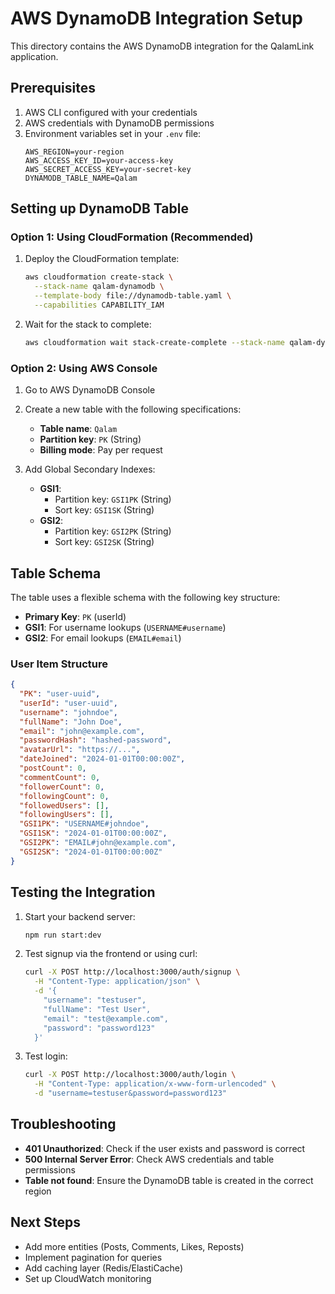 # AWS DynamoDB Integration Setup

This directory contains the AWS DynamoDB integration for the QalamLink application.

## Prerequisites

1. AWS CLI configured with your credentials
2. AWS credentials with DynamoDB permissions
3. Environment variables set in your `.env` file:
   ```
   AWS_REGION=your-region
   AWS_ACCESS_KEY_ID=your-access-key
   AWS_SECRET_ACCESS_KEY=your-secret-key
   DYNAMODB_TABLE_NAME=Qalam
   ```

## Setting up DynamoDB Table

### Option 1: Using CloudFormation (Recommended)

1. Deploy the CloudFormation template:
   ```bash
   aws cloudformation create-stack \
     --stack-name qalam-dynamodb \
     --template-body file://dynamodb-table.yaml \
     --capabilities CAPABILITY_IAM
   ```

2. Wait for the stack to complete:
   ```bash
   aws cloudformation wait stack-create-complete --stack-name qalam-dynamodb
   ```

### Option 2: Using AWS Console

1. Go to AWS DynamoDB Console
2. Create a new table with the following specifications:
   - **Table name**: `Qalam`
   - **Partition key**: `PK` (String)
   - **Billing mode**: Pay per request

3. Add Global Secondary Indexes:
   - **GSI1**:
     - Partition key: `GSI1PK` (String)
     - Sort key: `GSI1SK` (String)
   - **GSI2**:
     - Partition key: `GSI2PK` (String)
     - Sort key: `GSI2SK` (String)

## Table Schema

The table uses a flexible schema with the following key structure:

- **Primary Key**: `PK` (userId)
- **GSI1**: For username lookups (`USERNAME#username`)
- **GSI2**: For email lookups (`EMAIL#email`)

### User Item Structure

```json
{
  "PK": "user-uuid",
  "userId": "user-uuid",
  "username": "johndoe",
  "fullName": "John Doe",
  "email": "john@example.com",
  "passwordHash": "hashed-password",
  "avatarUrl": "https://...",
  "dateJoined": "2024-01-01T00:00:00Z",
  "postCount": 0,
  "commentCount": 0,
  "followerCount": 0,
  "followingCount": 0,
  "followedUsers": [],
  "followingUsers": [],
  "GSI1PK": "USERNAME#johndoe",
  "GSI1SK": "2024-01-01T00:00:00Z",
  "GSI2PK": "EMAIL#john@example.com",
  "GSI2SK": "2024-01-01T00:00:00Z"
}
```

## Testing the Integration

1. Start your backend server:
   ```bash
   npm run start:dev
   ```

2. Test signup via the frontend or using curl:
   ```bash
   curl -X POST http://localhost:3000/auth/signup \
     -H "Content-Type: application/json" \
     -d '{
       "username": "testuser",
       "fullName": "Test User",
       "email": "test@example.com",
       "password": "password123"
     }'
   ```

3. Test login:
   ```bash
   curl -X POST http://localhost:3000/auth/login \
     -H "Content-Type: application/x-www-form-urlencoded" \
     -d "username=testuser&password=password123"
   ```

## Troubleshooting

- **401 Unauthorized**: Check if the user exists and password is correct
- **500 Internal Server Error**: Check AWS credentials and table permissions
- **Table not found**: Ensure the DynamoDB table is created in the correct region

## Next Steps

- Add more entities (Posts, Comments, Likes, Reposts)
- Implement pagination for queries
- Add caching layer (Redis/ElastiCache)
- Set up CloudWatch monitoring 